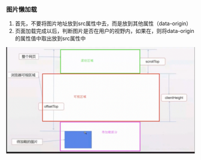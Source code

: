 ### 图片懒加载

1. 首先，不要将图片地址放到src属性中去，而是放到其他属性（data-origin）
2. 页面加载完成以后，判断图片是否在用户的视野内，如果在，则将data-origin的属性值中取出放到src属性中

![image-20220805113155441](photo/image-20220805113155441.png)